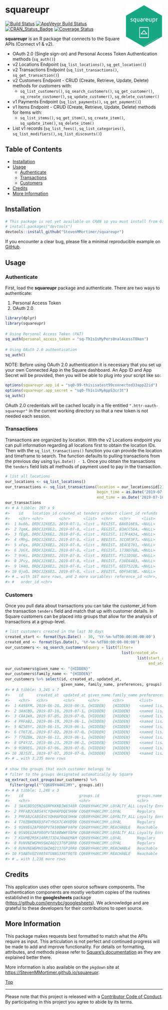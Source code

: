 
# squareupr<img src="man/figures/squareupr.png" width="120px" align="right" />

[![Build
Status](https://travis-ci.org/StevenMMortimer/squareupr.svg?branch=master)](https://travis-ci.org/StevenMMortimer/squareupr)
[![AppVeyor Build
Status](https://ci.appveyor.com/api/projects/status/github/StevenMMortimer/squareupr?branch=master&svg=true)](https://ci.appveyor.com/project/StevenMMortimer/squareupr)
[![CRAN\_Status\_Badge](http://www.r-pkg.org/badges/version/squareupr)](http://cran.r-project.org/package=squareupr)
[![Coverage
Status](https://codecov.io/gh/StevenMMortimer/squareupr/branch/master/graph/badge.svg)](https://codecov.io/gh/StevenMMortimer/squareupr?branch=master)

**squareupr** is an R package that connects to the Square APIs (Connect
v1 & v2).

  - OAuth 2.0 (Single sign-on) and Personal Access Token Authentication
    methods (`sq_auth()`)
  - v2 Locations Endpoint (`sq_list_locations()`, `sq_get_location()`)
  - v2 Transactions Endpoint (`sq_list_transactions()`,
    `sq_get_transaction()`)
  - v2 Customers Endpoint - CRUD (Create, Retrieve, Update, Delete)
    methods for customers with:
      - `sq_list_customers()`, `sq_search_customers()`,
        `sq_get_customer()`, `sq_create_customer()`,
        `sq_update_customer()`, `sq_delete_customer()`
  - v1 Payments Endpoint (`sq_list_payments()`, `sq_get_payment()`)
  - v1 Items Endpoint - CRUD (Create, Retrieve, Update, Delete) methods
    for items with:
      - `sq_list_items()`, `sq_get_item()`, `sq_create_item()`,
        `sq_update_item()`, `sq_delete_item()`
  - List v1 records (`sq_list_fees()`, `sq_list_categories()`,
    `sq_list_modifiers()`, `sq_list_discounts()`)

## Table of Contents

  - [Installation](#installation)
  - [Usage](#usage)
      - [Authenticate](#authenticate)
      - [Transactions](#transactions)
      - [Customers](#customers)
  - [Credits](#credits)
  - [More Information](#more-information)

## Installation

``` r
# This package is not yet available on CRAN so you must install from GitHub
# install.packages("devtools")
devtools::install_github("StevenMMortimer/squareupr")
```

If you encounter a clear bug, please file a minimal reproducible example
on [GitHub](https://github.com/StevenMMortimer/squareupr/issues).

## Usage

### Authenticate

First, load the **squareupr** package and authenticate. There are two
ways to authenticate:

1.  Personal Access Token
2.  OAuth 2.0

<!-- end list -->

``` r
library(dplyr)
library(squareupr)

# Using Personal Access Token (PAT)
sq_auth(personal_access_token = "sq-Th1s1sMyPers0nalAcessT0ken")

# Using OAuth 2.0 authentication
sq_auth()
```

NOTE: Before using OAuth 2.0 authentication it is necessary that you set
up your own Connected App in the Square dashboard. An App ID and App
Secret will be provided, then you will be able to plug into your script
like so:

``` r
options(squareupr.app_id = "sq0-99-thisisatest99connected33app22id")
options(squareupr.app_secret = "sq0-Th1s1sMyAppS3cr3t")
sq_auth()
```

OAuth 2.0 credentials will be cached locally in a file entitled
`".httr-oauth-squareupr"` in the current working directory so that a new
token is not needed each session.

### Transactions

Transactions are organized by location. With the v2 Locations endpoint
you can pull information regarding all locations first to obtain the
location IDs. Then with the `sq_list_transactions()` function you can
provide the location and timeframe to search. The function defaults to
pulling transactions from the previous day using `Sys.Date() - 1`. Once
you obtain the transactions the `tenders` field lists all methods of
payment used to pay in the transaction.

``` r
# list all locations
our_locations <- sq_list_locations()
our_transactions <- sq_list_transactions(location = our_locations$id[2], 
                                         begin_time = as.Date('2019-07-09'), 
                                         end_time = as.Date('2019-07-10'))
our_transactions
#> # A tibble: 197 x 9
#>    id    location_id created_at tenders product client_id refunds
#>    <chr> <chr>       <chr>      <list>  <chr>   <chr>     <list> 
#>  1 bu0b… DRDCJ2X8E2… 2019-07-1… <list … REGIST… BA6D16E9… <NULL> 
#>  2 7qmX… DRDCJ2X8E2… 2019-07-0… <list … REGIST… B3ACC564… <NULL> 
#>  3 fEg0… DRDCJ2X8E2… 2019-07-0… <list … REGIST… 117F4A34… <NULL> 
#>  4 rMhg… DRDCJ2X8E2… 2019-07-0… <list … REGIST… 3CC0E3F7… <NULL> 
#>  5 xFqx… DRDCJ2X8E2… 2019-07-0… <list … REGIST… 3E4CE781… <NULL> 
#>  6 JVGY… DRDCJ2X8E2… 2019-07-0… <list … REGIST… 1739D76B… <NULL> 
#>  7 9nKc… DRDCJ2X8E2… 2019-07-0… <list … REGIST… F511D38E… <NULL> 
#>  8 JPvy… DRDCJ2X8E2… 2019-07-0… <list … REGIST… F38E64B3… <NULL> 
#>  9 lH4U… DRDCJ2X8E2… 2019-07-0… <list … REGIST… 6ED7522B… <NULL> 
#> 10 9joO… DRDCJ2X8E2… 2019-07-0… <list … REGIST… 0DF58C0E… <NULL> 
#> # … with 187 more rows, and 2 more variables: reference_id <chr>,
#> #   order_id <chr>
```

### Customers

Once you pull data about transactions you can take the customer\_id from
the transaction `tenders` field and match that up with customer details.
In Square customers can be placed into groups that allow for the
analysis of transactions at a group-level.

``` r
# list customers created in the last 30 days
created_start <- format(Sys.Date() - 30, '%Y-%m-%dT00:00:00-00:00')
created_end <- format(Sys.Date(), '%Y-%m-%dT00:00:00-00:00')
our_customers <- sq_search_customers(query = list(filter=
                                                    list(created_at=
                                                           list(start_at=created_start,
                                                                end_at=created_end))))
our_customers$given_name <- "{HIDDEN}"
our_customers$family_name <- "{HIDDEN}"
our_customers %>% select(id, created_at, updated_at, 
                         given_name, family_name, preferences, groups)
#> # A tibble: 3,245 x 7
#>    id      created_at  updated_at given_name family_name preferences groups
#>    <chr>   <chr>       <chr>      <chr>      <chr>       <list>      <list>
#>  1 K498FM… 2019-06-20… 2019-06-3… {HIDDEN}   {HIDDEN}    <named lis… <list…
#>  2 3AXCBD… 2019-07-10… 2019-07-1… {HIDDEN}   {HIDDEN}    <named lis… <list…
#>  3 CAA1WX… 2019-07-05… 2019-07-0… {HIDDEN}   {HIDDEN}    <named lis… <list…
#>  4 PRFAB2… 2019-06-19… 2019-06-1… {HIDDEN}   {HIDDEN}    <named lis… <list…
#>  5 NZ585Y… 2019-06-15… 2019-06-1… {HIDDEN}   {HIDDEN}    <named lis… <list…
#>  6 CT6TJE… 2019-07-02… 2019-07-0… {HIDDEN}   {HIDDEN}    <named lis… <list…
#>  7 T70ZBH… 2019-06-12… 2019-06-1… {HIDDEN}   {HIDDEN}    <named lis… <list…
#>  8 GP4YJZ… 2019-06-23… 2019-06-2… {HIDDEN}   {HIDDEN}    <named lis… <list…
#>  9 9SN9EG… 2019-07-06… 2019-07-0… {HIDDEN}   {HIDDEN}    <named lis… <list…
#> 10 JBJ5ZC… 2019-07-07… 2019-07-0… {HIDDEN}   {HIDDEN}    <named lis… <list…
#> # … with 3,235 more rows

# show the groups that each customer belongs to
# filter to the groups designated automatically by Square
sq_extract_cust_groups(our_customers) %>%
  filter(grepl("^CQ689YH4KCJMY", groups.id))
#> # A tibble: 1,248 x 3
#>    id                         groups.id                 groups.name      
#>    <chr>                      <chr>                     <chr>            
#>  1 3AXCBD5Q5N260RPKKKBJW8348R CQ689YH4KCJMY.LOYALTY_ALL Loyalty Enrollees
#>  2 PRFAB2CABS4YCYQHHAPDQE5HHW CQ689YH4KCJMY.LOYAL       Regulars         
#>  3 PRFAB2CABS4YCYQHHAPDQE5HHW CQ689YH4KCJMY.LOYALTY_ALL Loyalty Enrollees
#>  4 T70ZBHDNXD3F4TY9GX7C4XVD98 CQ689YH4KCJMY.LOYAL       Regulars         
#>  5 9SN9EG2AP900PVTA59BWWFV4PW CQ689YH4KCJMY.REACHABLE   Reachable        
#>  6 9SN9EG2AP900PVTA59BWWFV4PW CQ689YH4KCJMY.LOYALTY_ALL Loyalty Enrollees
#>  7 KGVMB2R5K14RRJT3D4J6WAEMAM CQ689YH4KCJMY.LOYAL       Regulars         
#>  8 RVNVNEWGMH5SWZAQ21376P1RR8 CQ689YH4KCJMY.LOYAL       Regulars         
#>  9 RVNVNEWGMH5SWZAQ21376P1RR8 CQ689YH4KCJMY.REACHABLE   Reachable        
#> 10 F5AB5VQZVX034TGNNS3X6T9Q78 CQ689YH4KCJMY.REACHABLE   Reachable        
#> # … with 1,238 more rows
```

## Credits

This application uses other open source software components. The
authentication components are mostly verbatim copies of the routines
established in the **googlesheets** package
(<https://github.com/jennybc/googlesheets>). We acknowledge and are
grateful to these developers for their contributions to open source.

## More Information

This package makes requests best formatted to match what the APIs
require as input. This articulation is not perfect and continued
progress will be made to add and improve functionality. For details on
formatting, attributes, and methods please refer to [Square’s
documentation](https://docs.connect.squareup.com/api/connect/v2) as they
are explained better there.

More information is also available on the `pkgdown` site at
<https://StevenMMortimer.github.io/squareupr>.

[Top](#squareupr)

-----

Please note that this project is released with a [Contributor Code of
Conduct](CONDUCT.md). By participating in this project you agree to
abide by its terms.
